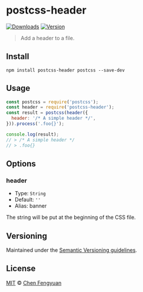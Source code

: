 # postcss-header

[![Downloads](https://img.shields.io/npm/dm/postcss-header.svg)](https://www.npmjs.com/package/postcss-header) [![Version](https://img.shields.io/npm/v/postcss-header.svg)](https://www.npmjs.com/package/postcss-header)

> Add a header to a file.

## Install

```shell
npm install postcss-header postcss --save-dev
```

## Usage

```js
const postcss = require('postcss');
const header = require('postcss-header');
const result = postcss(header({
  header: '/* A simple header */',
})).process('.foo{}');

console.log(result);
// > /* A simple header */
// > .foo{}
```

## Options

### header

- Type: `String`
- Default: `''`
- Alias: banner

The string will be put at the beginning of the CSS file.

## Versioning

Maintained under the [Semantic Versioning guidelines](https://semver.org/).

## License

[MIT](https://opensource.org/licenses/MIT) © [Chen Fengyuan](https://chenfengyuan.com/)
